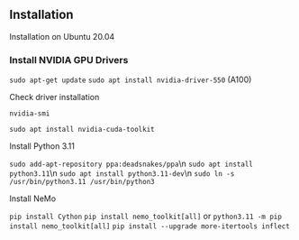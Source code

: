 ## Installation
Installation on Ubuntu 20.04

### Install NVIDIA GPU Drivers
`sudo apt-get update`
`sudo apt install nvidia-driver-550` (A100)

Check driver installation

`nvidia-smi`

`sudo apt install nvidia-cuda-toolkit`

Install Python 3.11

`sudo add-apt-repository ppa:deadsnakes/ppa`\n
`sudo apt install python3.11`\n
`sudo apt install python3.11-dev`\n
`sudo ln -s /usr/bin/python3.11 /usr/bin/python3`

Install NeMo

`pip install Cython`
`pip install nemo_toolkit[all]` or `python3.11 -m pip install nemo_toolkit[all]`
`pip install --upgrade more-itertools inflect`



